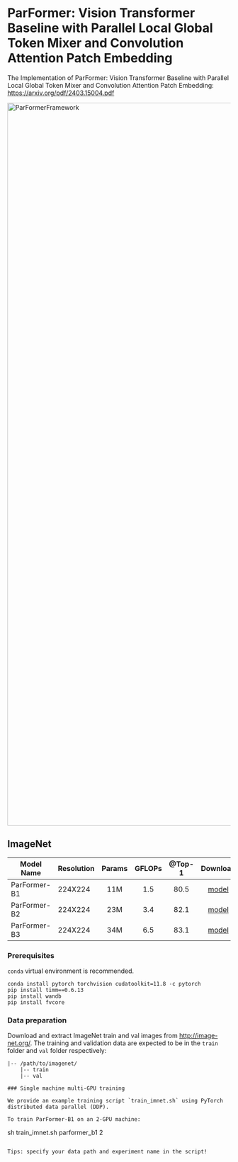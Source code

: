 
# ParFormer: Vision Transformer Baseline with Parallel Local Global Token Mixer and Convolution Attention Patch Embedding
The Implementation of ParFormer: Vision Transformer Baseline with Parallel Local Global Token Mixer and Convolution Attention Patch Embedding: https://arxiv.org/pdf/2403.15004.pdf


<img width="1633" alt="ParFormerFramework" src="https://github.com/novendrastywn/ParFormer-CAPE-2024/assets/31612686/73ab3406-81c1-4370-b8be-f634a5ee4705">


## ImageNet  

|  Model Name  | Resolution | Params | GFLOPs | @Top-1 | Download |
|--------------|------------|:------:|:------:|:------:|:--------:|
| ParFormer-B1 |  224X224   |  11M   |  1.5   |  80.5  | [model](https://huggingface.co/novendrastywn/dl/resolve/main/ParFormer/ParFormer_b1_224.pth) |
| ParFormer-B2 |  224X224   |  23M   |  3.4   |  82.1  | [model](https://huggingface.co/novendrastywn/dl/resolve/main/ParFormer/ParFormer_b2_224.pth) |
| ParFormer-B3 |  224X224   |  34M   |  6.5   |  83.1  | [model](https://huggingface.co/novendrastywn/dl/resolve/main/ParFormer/ParFormer_b3_224.pth) |


### Prerequisites
`conda` virtual environment is recommended. 
```
conda install pytorch torchvision cudatoolkit=11.8 -c pytorch
pip install timm==0.6.13
pip install wandb
pip install fvcore
```

### Data preparation

Download and extract ImageNet train and val images from http://image-net.org/. The training and validation data are expected to be in the `train` folder and `val` folder respectively:
```
|-- /path/to/imagenet/
    |-- train
    |-- val

### Single machine multi-GPU training

We provide an example training script `train_imnet.sh` using PyTorch distributed data parallel (DDP). 

To train ParFormer-B1 on an 2-GPU machine:

```
sh train_imnet.sh parformer_b1 2
```

Tips: specify your data path and experiment name in the script! 
